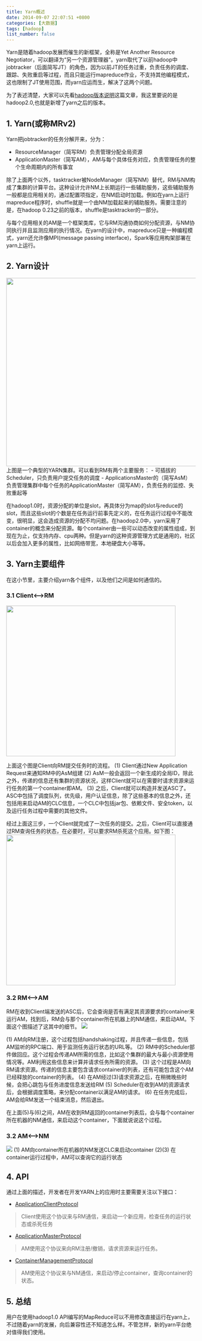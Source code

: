 ```yaml
---
title: Yarn概述
date: 2014-09-07 22:07:51 +0800
categories: [大数据]
tags: [hadoop]
list_number: false
---
```


Yarn是随着hadoop发展而催生的新框架，全称是Yet Another Resource Negotiator，可以翻译为“另一个资源管理器”。yarn取代了以前hadoop中jobtracker（后面简写JT）的角色，因为以前JT的任务过重，负责任务的调度、跟踪、失败重启等过程，而且只能运行mapreduce作业，不支持其他编程模式，这也限制了JT使用范围，而yarn应运而生，解决了这两个问题。

为了表述清楚，大家可以先看[hadoop版本说明](http://blog.csdn.net/jiacai2050/article/details/8656279)这篇文章，我这里要说的是hadoop2.0,也就是新增了yarn之后的版本。

## 1. Yarn(或称MRv2)

Yarn把jobtracker的任务分解开来，分为：
- ResourceManager（简写RM）负责管理分配全局资源
- ApplicationMaster（简写AM），AM与每个具体任务对应，负责管理任务的整个生命周期内的所有事宜

除了上面两个以外，tasktracker被NodeManager（简写NM）替代，RM与NM构成了集群的计算平台。这种设计允许NM上长期运行一些辅助服务，这些辅助服务一般都是应用相关的，通过配置项指定，在NM启动时加载。例如在yarn上运行mapreduce程序时，shuffle就是一个由NM加载起来的辅助服务。需要注意的是，在hadoop 0.23之前的版本，shuffle是tasktracker的一部分。

与每个应用相关的AM是一个框架类库，它与RM沟通协商如何分配资源，与NM协同执行并且监测应用的执行情况。在yarn的设计中，mapreduce只是一种编程模式，yarn还允许像MPI(message passing interface)，Spark等应用构架部署在yarn上运行。

## 2. Yarn设计

<img src="http://img.blog.csdn.net/20140818230608465" width="550" height="500"/>
上图是一个典型的YARN集群。可以看到RM有两个主要服务：
- 可插拔的Scheduler，只负责用户提交任务的调度
- ApplicationsMaster的（简写AsM）负责管理集群中每个任务的ApplicationMaster（简写AM），负责任务的监控、失败重起等

在hadoop1.0时，资源分配的单位是slot，再具体分为map的slot与reduce的slot，而且这些slot的个数是在任务运行前事先定义的，在任务运行过程中不能改变，很明显，这会造成资源的分配不均问题。在haodop2.0中，yarn采用了container的概念来分配资源。每个container由一些可以动态改变的属性组成，到现在为止，仅支持内存、cpu两种。但是yarn的这种资源管理方式是通用的，社区以后会加入更多的属性，比如网络带宽，本地硬盘大小等等。

## 3. Yarn主要组件

在这小节里，主要介绍yarn各个组件，以及他们之间是如何通信的。

### 3.1 Client<-->RM

<img src="http://img02.taobaocdn.com/imgextra/i2/581166664/TB2LOpuapXXXXXXXpXXXXXXXXXX_!!581166664.png_620x10000.jpg" width="450" height="400"/>

上面这个图是Client向RM提交任务时的流程。
(1) Client通过New Application Request来通知RM中的AsM组建
(2) AsM一般会返回一个新生成的全局ID，除此之外，传递的信息还有集群的资源状况，这样Client就可以在需要时请求资源来运行任务的第一个container即AM。
(3) 之后，Client就可以构造并发送ASC了。ASC中包括了调度队列，优先级，用户认证信息，除了这些基本的信息之外，还包括用来启动AM的CLC信息，一个CLC中包括jar包、依赖文件、安全token，以及运行任务过程中需要的其他文件。

经过上面这三步，一个Client就完成了一次任务的提交。之后，Client可以直接通过RM查询任务的状态，在必要时，可以要求RM杀死这个应用。如下图：
<img src="http://img02.taobaocdn.com/imgextra/i2/581166664/TB2WzhzapXXXXbcXXXXXXXXXXXX_!!581166664.png_620x10000.jpg" width="450" height="400"/>

### 3.2 RM<-->AM

RM在收到Client端发送的ASC后，它会查询是否有满足其资源要求的container来运行AM，找到后，RM会与那个container所在机器上的NM通信，来启动AM。下面这个图描述了这其中的细节。
<img src="http://img04.taobaocdn.com/imgextra/i4/581166664/TB21l0xapXXXXcUXXXXXXXXXXXX_!!581166664.png" />

(1) AM向RM注册，这个过程包括handshaking过程，并且传递一些信息，包括AM监听的RPC端口、用于监测任务运行状态的URL等。
(2) RM中的Scheduler部件做回应。这个过程会传递AM所需的信息，比如这个集群的最大与最小资源使用情况等。AM利用这些信息来计算并请求任务所需的资源。
(3) 这个过程是AM向RM请求资源。传递的信息主要包含请求container的列表，还有可能包含这个AM已经释放的container的列表。
(4) 在AM经过(3)请求资源之后，在稍微晚些时候，会把心跳包与任务进度信息发送给RM
(5) Scheduler在收到AM的资源请求后，会根据调度策略，来分配container以满足AM的请求。
(6) 在任务完成后，AM会给RM发送一个结束消息，然后退出。

在上面(5)与(6)之间，AM在收到RM返回的container列表后，会与每个container所在机器的NM通信，来启动这个container，下面就说说这个过程。

### 3.2 AM<-->NM
<img src="http://img01.taobaocdn.com/imgextra/i1/581166664/TB2FQ4AapXXXXaDXXXXXXXXXXXX_!!581166664.png"/>
(1) AM向container所在机器的NM发送CLC来启动container
(2)(3) 在container运行过程中，AM可以查询它的运行状态

## 4. API

通过上面的描述，开发者在开发YARN上的应用时主要需要关注以下接口：
- [ApplicationClientProtocol](http://hadoop.apache.org/docs/stable/api/org/apache/hadoop/yarn/api/ApplicationClientProtocol.html)
> Client使用这个协议来与RM通信，来启动一个新应用，检查任务的运行状态或杀死任务

- [ApplicationMasterProtocol](http://hadoop.apache.org/docs/stable/api/org/apache/hadoop/yarn/api/ApplicationMasterProtocol.html)
> AM使用这个协议来向RM注册/撤销，请求资源来运行任务。

- [ContainerManagementProtocol](http://hadoop.apache.org/docs/stable/api/org/apache/hadoop/yarn/api/ContainerManagementProtocol.html)
> AM使用这个协议来与NM通信，来启动/停止container，查询container的状态。

## 5. 总结

用户在使用hadoop1.0 API编写的MapReduce可以不用修改直接运行在yarn上，不过随着yarn的发展，向后兼容性还不知道怎么样。不管怎样，新的yarn平台绝对值得我们使用。




